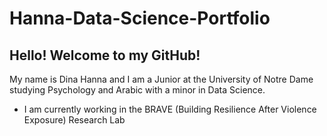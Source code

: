 # Hanna-Data-Science-Portfolio
## Hello! Welcome to my GitHub!
My name is Dina Hanna and I am a Junior at the University of Notre Dame studying Psychology and Arabic with a minor in Data Science.
<ul>
  <li>I am currently working in the BRAVE (Building Resilience After Violence Exposure) Research Lab </li>

